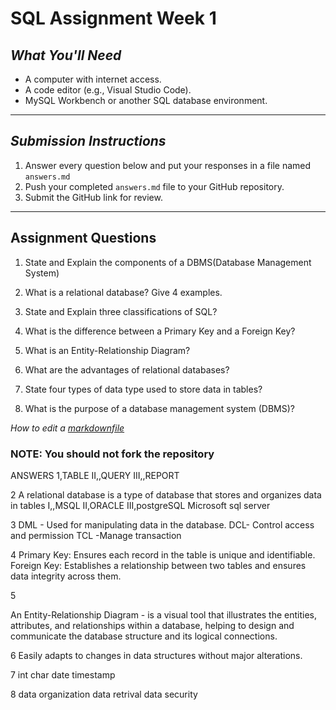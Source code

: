 # SQL Assignment Week 1


## *What You'll Need*
- A computer with internet access.
- A code editor (e.g., Visual Studio Code).
- MySQL Workbench or another SQL database environment.

---



## *Submission Instructions*
1. Answer every question below and put your responses in a file named `answers.md`
2. Push your completed `answers.md` file to your GitHub repository.
3. Submit the GitHub link for review.

---

## **Assignment Questions**

1. State and Explain the components of a DBMS(Database Management System)

2. What is a relational database? Give 4 examples.

3. State and Explain three classifications of SQL?

4. What is the difference between a Primary Key and a Foreign Key?

5. What is an Entity-Relationship Diagram?

6. What are the advantages of relational databases?

7. State four types of data type used to store data in tables?
   
8. What is the purpose of a database management system (DBMS)?  

*How to edit a [markdownfile](https://www.markdownguide.org/basic-syntax/#headings)*

###  NOTE: You should not fork the repository









ANSWERS
1,TABLE
II,,QUERY
III,,REPORT

2
A relational database is a type of database that stores and organizes data in tables
I,,MSQL
II,ORACLE
III,postgreSQL
Microsoft sql server


3
DML - Used for manipulating data in the database.
DCL- Control access and permission
TCL -Manage transaction


4
Primary Key: Ensures each record in the table is unique and identifiable.
Foreign Key: Establishes a relationship between two tables and ensures data integrity across them.

5

An Entity-Relationship Diagram - is a visual tool that illustrates the entities, attributes, and relationships within a database, helping to design and communicate the database structure and its logical connections.

6
Easily adapts to changes in data structures without major alterations.

7
int
char
date
timestamp

8
data organization
data retrival
data security